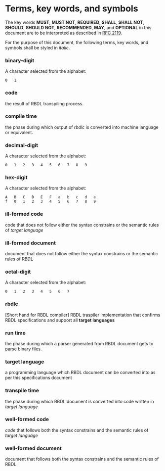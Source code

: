 # Terms, key words, and symbols

The key words **MUST**, **MUST NOT**, **REQUIRED**, **SHALL**,
**SHALL NOT**, **SHOULD**, **SHOULD NOT**, **RECOMMENDED**,
**MAY**, and **OPTIONAL** in this document are to be interpreted
as described in [RFC 2119](https://tools.ietf.org/html/rfc2119).

For the purpose of this document, the following terms, key words,
and symbols shall be styled in *italic*.

### binary-digit
A character selected from the alphabet:
```
0   1
```
### code
the result of RBDL transpiling process.

### compile time
the phase during which output of *rbdlc* is converted into machine language or equivalent.

### decimal-digit

A character selected from the alphabet:

```
0   1   2   3   4   5   6   7   8   9
```

### hex-digit
A character selected from the alphabet:
```
A   B   C   D   E   F   a   b   c   d   e
f   0   1   2   3   4   5   6   7   8   9
```

### ill-formed code

code that does not follow either the syntax constrains or the semantic rules of *target language*

### ill-formed document

document that does not follow either the syntax constrains or the semantic rules of RBDL


### octal-digit
A character selected from the alphabet:
```
0   1   2   3   4   5   6   7
```

### rbdlc

[Short hand for RBDL compiler] RBDL traspiler implementation that confirms RBDL specifications and support all **target languages**

### run time
the phase during which a parser generated from RBDL document gets to parse binary files.

### target language

a programming language which RBDL document can be converted into as per this specifications document

### transpile time
the phase during which RBDL document is converted into code written in *target language*

### well-formed code

*code* that follows both the syntax constrains and the semantic rules of *target language*

### well-formed document

document that follows both the syntax constrains and the semantic rules of RBDL

